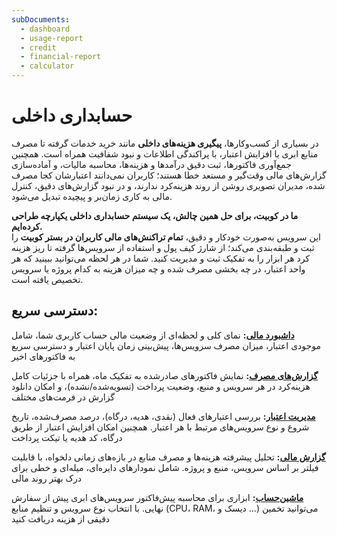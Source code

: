 ```yaml
---
subDocuments:
  - dashboard
  - usage-report
  - credit
  - financial-report
  - calculator
---
```


# حسابداری داخلی

در بسیاری از کسب‌وکارها، **پیگیری هزینه‌های داخلی** مانند خرید خدمات گرفته تا مصرف منابع ابری یا افزایش اعتبار، با پراکندگی اطلاعات و نبود شفافیت همراه است. همچنین جمع‌آوری فاکتورها، ثبت دقیق درآمدها و هزینه‌ها، محاسبه مالیات، و آماده‌سازی گزارش‌های مالی وقت‌گیر و مستعد خطا هستند؛ کاربران نمی‌دانند اعتبارشان کجا مصرف شده، مدیران تصویری روشن از روند هزینه‌کرد ندارند، و در نبود گزارش‌های دقیق، کنترل مالی به کاری زمان‌بر و پیچیده تبدیل می‌شود.

**ما در کوبیت، برای حل همین چالش، یک سیستم حسابداری داخلی یکپارچه طراحی کرده‌ایم.**  
این سرویس به‌صورت خودکار و دقیق، **تمام تراکنش‌های مالی کاربران در بستر کوبیت** را ثبت و طبقه‌بندی می‌کند؛ از شارژ کیف پول و استفاده از سرویس‌ها گرفته تا ریز هزینه کرد هر ابزار را به تفکیک ثبت و مدیریت کنید. شما در هر لحظه می‌توانید ببینید که هر واحد اعتبار، در چه بخشی مصرف شده و چه میزان هزینه به کدام پروژه یا سرویس تخصیص یافته است.

## دسترسی سریع:

**[داشبورد مالی](dashboard):** نمای کلی و لحظه‌ای از وضعیت مالی حساب کاربری شما، شامل موجودی اعتبار، میزان مصرف سرویس‌ها، پیش‌بینی زمان پایان اعتبار و دسترسی سریع به فاکتورهای اخیر

**[گزارش‌های مصرف](usage-report):** نمایش فاکتورهای صادرشده به تفکیک ماه، همراه با جزئیات کامل هزینه‌کرد در هر سرویس و منبع، وضعیت پرداخت (تسویه‌شده/نشده)، و امکان دانلود گزارش در فرمت‌های مختلف

**[مدیریت اعتبار](credit):** بررسی اعتبارهای فعال (نقدی، هدیه، درگاه)، درصد مصرف‌شده، تاریخ شروع و نوع سرویس‌های مرتبط با هر اعتبار. همچنین امکان افزایش اعتبار از طریق درگاه، کد هدیه یا تیکت پرداخت

**[گزارش مالی](financial-report):** تحلیل پیشرفته هزینه‌ها و مصرف منابع در بازه‌های زمانی دلخواه، با قابلیت فیلتر بر اساس سرویس، منبع و پروژه. شامل نمودارهای دایره‌ای، میله‌ای و خطی برای درک بهتر روند مالی

**[ماشین‌حساب](calculator):** ابزاری برای محاسبه پیش‌فاکتور سرویس‌های ابری پیش از سفارش نهایی. با انتخاب نوع سرویس و تنظیم منابع (CPU، RAM، دیسک و ...) می‌توانید تخمین دقیقی از هزینه دریافت کنید
